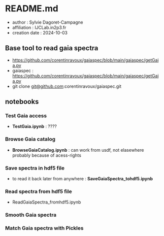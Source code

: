 # README.md

- author : Sylvie Dagoret-Campagne
- affiliation : IJCLab.in2p3.fr
- creation date : 2024-10-03


## Base tool to read gaia spectra  

- https://github.com/corentinravoux/gaiaspec/blob/main/gaiaspec/getGaia.py
- gaiaspec : https://github.com/corentinravoux/gaiaspec/blob/main/gaiaspec/getGaia.py
- git clone git@github.com:corentinravoux/gaiaspec.git


## notebooks

### Test Gaia access

- **TestGaia.ipynb** : ????

### Browse Gaia catalog

- **BrowseGaiaCatalog.ipynb** : can work from usdf, not elasewhere probably because of acess-rights

### Save spectra in hdf5 file 
- to read it back later from anywhere : **SaveGaiaSpectra_tohdf5.ipynb**


### Read spectra from hdf5 file
- ReadGaiaSpectra_fromhdf5.ipynb

### Smooth Gaia spectra



### Match Gaia spectra with  Pickles